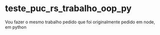 # teste_puc_rs_trabalho_oop_py
Vou fazer o mesmo trabalho pedido que foi originalmente pedido em node, em python 
